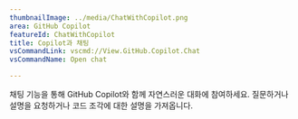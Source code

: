 ```yaml
---
thumbnailImage: ../media/ChatWithCopilot.png
area: GitHub Copilot
featureId: ChatWithCopilot
title: Copilot과 채팅
vsCommandLink: vscmd://View.GitHub.Copilot.Chat
vsCommandName: Open chat

---
```



채팅 기능을 통해 GitHub Copilot와 함께 자연스러운 대화에 참여하세요. 질문하거나 설명을 요청하거나 코드 조각에 대한 설명을 가져옵니다.

